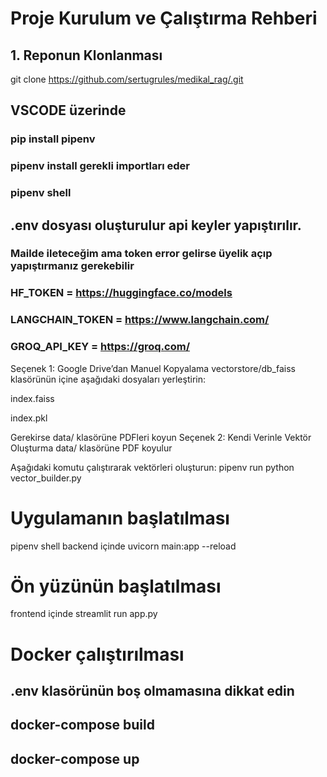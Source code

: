 # Proje Kurulum ve Çalıştırma Rehberi

## 1. Reponun Klonlanması

git clone https://github.com/sertugrules/medikal_rag/.git

## VSCODE üzerinde
### pip install pipenv
### pipenv install gerekli importları eder
### pipenv shell

## .env dosyası oluşturulur api keyler yapıştırılır. 
### Mailde ileteceğim ama token error gelirse üyelik açıp yapıştırmanız gerekebilir 
### HF_TOKEN = https://huggingface.co/models
### LANGCHAIN_TOKEN = https://www.langchain.com/
### GROQ_API_KEY = https://groq.com/

Seçenek 1: Google Drive’dan Manuel Kopyalama
vectorstore/db_faiss klasörünün içine aşağıdaki dosyaları yerleştirin:

index.faiss

index.pkl

Gerekirse data/ klasörüne PDFleri koyun
Seçenek 2: Kendi Verinle Vektör Oluşturma
data/ klasörüne PDF koyulur

Aşağıdaki komutu çalıştırarak vektörleri oluşturun:
pipenv run python vector_builder.py

# Uygulamanın başlatılması
pipenv shell
backend içinde
uvicorn main:app --reload

# Ön yüzünün başlatılması
frontend içinde
streamlit run app.py


# Docker çalıştırılması
## .env klasörünün boş olmamasına dikkat edin
## docker-compose build
## docker-compose up
